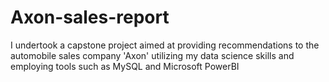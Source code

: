 # Axon-sales-report
I undertook a capstone project aimed at providing recommendations to the automobile sales company 'Axon' utilizing my data science skills and employing tools such as MySQL and Microsoft PowerBI
